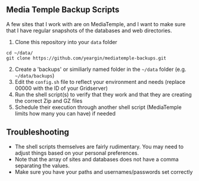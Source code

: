 Media Temple Backup Scripts
---------------------------

A few sites that I work with are on MediaTemple, and I want to make sure that I have regular snapshots of the databases and web directories.

1. Clone this repository into your `data` folder

```
cd ~/data/
git clone https://github.com/yeargin/mediatemple-backups.git
```

2. Create a 'backups' or similiarly named folder in the `~/data` folder (e.g. `~/data/backups`)
3. Edit the `config.sh` file to reflect your environment and needs (replace 00000 with the ID of your Gridserver)
4. Run the shell script(s) to verify that they work and that they are creating the correct Zip and GZ files
5. Schedule their execution through another shell script (MediaTemple limits how many you can have) if needed

Troubleshooting
---------------

* The shell scripts themselves are fairly rudimentary. You may need to adjust things based on your personal preferences.
* Note that the array of sites and databases does not have a comma separating the values.
* Make sure you have your paths and usernames/passwords set correctly
